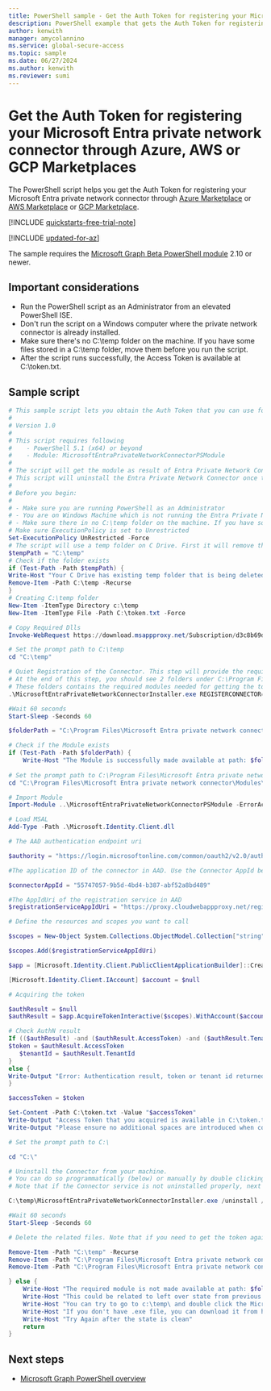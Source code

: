 ```yaml
---
title: PowerShell sample - Get the Auth Token for registering your Microsoft Entra private network connector through Azure, AWS, or GCP Marketplaces. 
description: PowerShell example that gets the Auth Token for registering your Microsoft Entra private network connector through Azure, AWS, or GCP Marketplaces. 
author: kenwith
manager: amycolannino
ms.service: global-secure-access
ms.topic: sample
ms.date: 06/27/2024
ms.author: kenwith
ms.reviewer: sumi
---
```


# Get the Auth Token for registering your Microsoft Entra private network connector through Azure, AWS or GCP Marketplaces

The PowerShell script helps you get the Auth Token for registering your Microsoft Entra private network connector through [Azure Marketplace](https://azuremarketplace.microsoft.com/marketplace/apps/microsoftcorporation1687208452115.entraprivatenetworkconnector?tab=overview) or [AWS Marketplace](https://aws.amazon.com/marketplace/pp/prodview-cgpbjiaphamuc) or [GCP Marketplace](https://console.cloud.google.com/marketplace/product/ciem-entra/entraprivatenetworkconnector?hl=en). 

[!INCLUDE [quickstarts-free-trial-note](~/includes/azure-docs-pr/quickstarts-free-trial-note.md)]

[!INCLUDE [updated-for-az](~/includes/azure-docs-pr/updated-for-az.md)]

The sample requires the [Microsoft Graph Beta PowerShell module](/powershell/microsoftgraph/installation) 2.10 or newer.

## Important considerations
- Run the PowerShell script as an Administrator from an elevated PowerShell ISE.
- Don't run the script on a Windows computer where the private network connector is already installed. 
- Make sure there's no C:\temp folder on the machine. If you have some files stored in a C:\temp folder, move them before you run the script.
- After the script runs successfully, the Access Token is available at C:\token.txt.

## Sample script

```powershell
# This sample script lets you obtain the Auth Token that you can use for registering the Entra private network connector through Marketplace.
#
# Version 1.0
#
# This script requires following 
#    - PowerShell 5.1 (x64) or beyond
#    - Module: MicrosoftEntraPrivateNetworkConnectorPSModule 
#
# The script will get the module as result of Entra Private Network Connector Installation and quiet Registration (/q flag). A quiet installation doesn't prompt you to accept the End-User License Agreement.
# This script will uninstall the Entra Private Network Connector once the required modules are downloaded. 
#
# Before you begin:
#    
# - Make sure you are running PowerShell as an Administrator
# - You are on Windows Machine which is not running the Entra Private Network Connector already. If you already have a connector installed, quite registration step below will fail. 
# - Make sure there in no C:\temp folder on the machine. If you have some files stored, please move those before running the script 
# Make sure ExecutionPolicy is set to Unrestricted
Set-ExecutionPolicy UnRestricted -Force
# The script will use a temp folder on C Drive. First it will remove the folder and create a new folder to ensure its empty.
$tempPath = "C:\temp"
# Check if the folder exists
if (Test-Path -Path $tempPath) {
Write-Host "Your C Drive has existing temp folder that is being deleted"
Remove-Item -Path C:\temp -Recurse
} 
# Creating C:\temp folder
New-Item -ItemType Directory c:\temp
New-Item -ItemType File -Path C:\token.txt -Force

# Copy Required Dlls 
Invoke-WebRequest https://download.msappproxy.net/Subscription/d3c8b69d-6bf7-42be-a529-3fe9c2e70c90/Connector/DownloadConnectorInstaller -OutFile c:\temp\MicrosoftEntraPrivateNetworkConnectorInstaller.exe

# Set the prompt path to C:\temp
cd "C:\temp"

# Quiet Registration of the Connector. This step will provide the required Module for acquiring the token. 
# At the end of this step, you should see 2 folders under C:\Program Files. 1) Microsoft Entra private network connector 2) Microsoft Entra private network connector updater
# These folders contains the required modules needed for getting the token. 
.\MicrosoftEntraPrivateNetworkConnectorInstaller.exe REGISTERCONNECTOR="false" /q

#Wait 60 seconds
Start-Sleep -Seconds 60

$folderPath = "C:\Program Files\Microsoft Entra private network connector\Modules\MicrosoftEntraPrivateNetworkConnectorPSModule"

# Check if the Module exists
if (Test-Path -Path $folderPath) {
    Write-Host "The Module is successfully made available at path: $folderPath"
   
# Set the prompt path to C:\Program Files\Microsoft Entra private network connector\Modules\MicrosoftEntraPrivateNetworkConnectorPSModule
cd "C:\Program Files\Microsoft Entra private network connector\Modules\MicrosoftEntraPrivateNetworkConnectorPSModule"

# Import Module 
Import-Module ..\MicrosoftEntraPrivateNetworkConnectorPSModule -ErrorAction Stop

# Load MSAL  
Add-Type -Path .\Microsoft.Identity.Client.dll

# The AAD authentication endpoint uri

$authority = "https://login.microsoftonline.com/common/oauth2/v2.0/authorize"

#The application ID of the connector in AAD. Use the Connector AppId below

$connectorAppId = "55747057-9b5d-4bd4-b387-abf52a8bd489"

#The AppIdUri of the registration service in AAD
$registrationServiceAppIdUri = "https://proxy.cloudwebappproxy.net/registerapp/user_impersonation"

# Define the resources and scopes you want to call

$scopes = New-Object System.Collections.ObjectModel.Collection["string"]

$scopes.Add($registrationServiceAppIdUri)

$app = [Microsoft.Identity.Client.PublicClientApplicationBuilder]::Create($connectorAppId).WithAuthority($authority).WithDefaultRedirectUri().Build()

[Microsoft.Identity.Client.IAccount] $account = $null

# Acquiring the token

$authResult = $null
$authResult = $app.AcquireTokenInteractive($scopes).WithAccount($account).ExecuteAsync().ConfigureAwait($false).GetAwaiter().GetResult()

# Check AuthN result
If (($authResult) -and ($authResult.AccessToken) -and ($authResult.TenantId)) {
$token = $authResult.AccessToken
   $tenantId = $authResult.TenantId
}
else {
Write-Output "Error: Authentication result, token or tenant id returned with null."
}

$accessToken = $token

Set-Content -Path C:\token.txt -Value "$accessToken"
Write-Output "Access Token that you acquired is available in C:\token.txt. "
Write-Output "Please ensure no additional spaces are introduced when copying token to marketplace input form. Introducing spaces can change the token and can cause failures"

# Set the prompt path to C:\

cd "C:\"

# Uninstall the Connector from your machine.
# You can do so programmatically (below) or manually by double clicking C:\temp\MicrosoftEntraPrivateNetworkConnectorInstaller.exe and choose Uninstall. 
# Note that if the Connector service is not uninstalled properly, next iteration can fail on this machine.  

C:\temp\MicrosoftEntraPrivateNetworkConnectorInstaller.exe /uninstall /quiet 

#Wait 60 seconds
Start-Sleep -Seconds 60

# Delete the related files. Note that if you need to get the token again from 

Remove-Item -Path "C:\temp" -Recurse
Remove-Item -Path "C:\Program Files\Microsoft Entra private network connector" -Recurse
Remove-Item -Path "C:\Program Files\Microsoft Entra private network connector updater" -Recurse

} else {
    Write-Host "The required module is not made available at path: $folderPath"
	Write-Host "This could be related to left over state from previous installation of connector on this machine."
	Write-Host "You can try to go to c:\temp\ and double click the MicrosoftEntraPrivateNetworkConnectorInstaller.exe file. Click Uninstall if visible. This can clean the state. "
    Write-Host "If you don't have .exe file, you can download it from https://download.msappproxy.net/Subscription/d3c8b69d-6bf7-42be-a529-3fe9c2e70c90/Connector/DownloadConnectorInstaller and double click it to Uninstall"
	Write-Host "Try Again after the state is clean"
    return
}
```

## Next steps

- [Microsoft Graph PowerShell overview](/powershell/microsoftgraph/overview)
